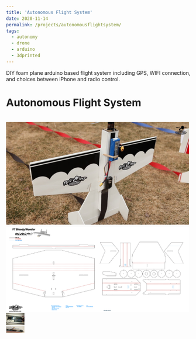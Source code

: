 ```yaml
---
title: 'Autonomous Flight System'
date: 2020-11-14
permalink: /projects/autonomousflightsystem/
tags:
  - autonomy
  - drone
  - arduino
  - 3dprinted
---
```


DIY foam plane arduino based flight system including GPS, WIFI connection, and choices between iPhone and radio control.

Autonomous Flight System
======
<br/><img src='/images/planeimage.jpeg' style='width:500px;'>
<br/><img src='/images/planeplans.png' style='width:500px;'>
<br/><img src='/images/planecircuit.png' style='width:50px;'>
<br/><img src='/images/planeelectronics.png' style='width:50px;'>


